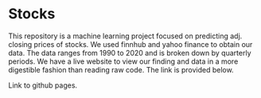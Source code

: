 # Stocks
This repository is a machine learning project focused on predicting adj. closing prices of stocks.  We used finnhub and yahoo finance to obtain our data.  The data ranges from 1990 to 2020 and is broken down by quarterly periods. We have a live website to view our finding and data in a more digestible fashion than reading raw code.  The link is provided below.

Link to github pages.
